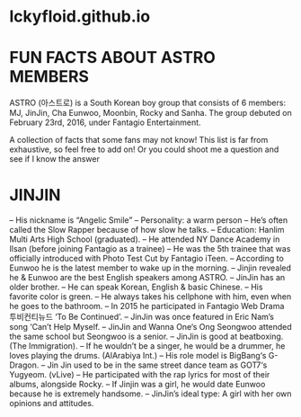 # lckyfloid.github.io
# **FUN FACTS ABOUT ASTRO MEMBERS** 
ASTRO (아스트로) is a South Korean boy group that consists of 6 members: MJ, JinJin, Cha Eunwoo, Moonbin, Rocky and Sanha. The group debuted on February 23rd, 2016, under Fantagio Entertainment.

A collection of facts that some fans may not know! This list is far from exhaustive, so feel free to add on! Or you could shoot me a question and see if I know the answer

# **JINJIN**
– His nickname is “Angelic Smile”
– Personality: a warm person
– He’s often called the Slow Rapper because of how slow he talks.
– Education: Hanlim Multi Arts High School (graduated).
– He attended NY Dance Academy in Ilsan (before joining Fantagio as a trainee)
– He was the 5th trainee that was officially introduced with Photo Test Cut by Fantagio iTeen.
– According to Eunwoo he is the latest member to wake up in the morning.
– Jinjin revealed he & Eunwoo are the best English speakers among ASTRO.
– JinJin has an older brother.
– He can speak Korean, English & basic Chinese.
– His favorite color is green.
– He always takes his cellphone with him, even when he goes to the bathroom.
– In 2015 he participated in Fantagio Web Drama 투비컨티뉴드 ‘To Be Continued’.
– JinJin was once featured in Eric Nam’s song ‘Can’t Help Myself.
– JinJin and Wanna One‘s Ong Seongwoo attended the same school but Seongwoo is a senior.
– JinJin is good at beatboxing. (The Immigration).
– If he wouldn’t be a singer, he would be a drummer, he loves playing the drums. (AlArabiya Int.)
– His role model is BigBang‘s G-Dragon.
– Jin Jin used to be in the same street dance team as GOT7‘s Yugyeom. (vLive)
– He participated with the rap lyrics for most of their albums, alongside Rocky.
– If Jinjin was a girl, he would date Eunwoo because he is extremely handsome.
– JinJin’s ideal type: A girl with her own opinions and attitudes.
